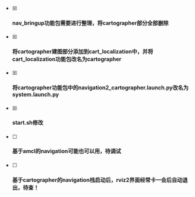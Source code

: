 - [x] #### nav_bringup功能包需要进行整理，将cartographer部分全部删除

- [x] #### 将cartographer建图部分添加到cart_localization中，并将cart_localization功能包改名为cartographer

- [x] #### 将cartographer功能包中的navigation2_cartographer.launch.py改名为system.launch.py

- [x] #### start.sh修改

- [ ] #### 基于amcl的navigation可能也可以用，待调试

- [ ] #### 基于cartographer的navigation栈启动后，rviz2界面经常卡一会后自动退出，待查！

